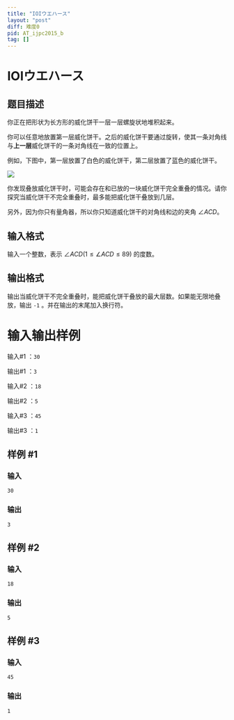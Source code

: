 ```yaml
---
title: "IOIウエハース"
layout: "post"
diff: 难度0
pid: AT_ijpc2015_b
tag: []
---
```


# IOIウエハース

## 题目描述

你正在把形状为长方形的威化饼干一层一层螺旋状地堆积起来。

你可以任意地放置第一层威化饼干。之后的威化饼干要通过旋转，使其一条对角线与**上一层**威化饼干的一条对角线在一致的位置上。

例如，下图中，第一层放置了白色的威化饼干，第二层放置了蓝色的威化饼干。

![](https://atcoder.jp/img/other/ijpc2015-2/rtucfgi/sample.png)

你发现叠放威化饼干时，可能会存在和已放的一块威化饼干完全重叠的情况。请你探究当威化饼干不完全重叠时，最多能把威化饼干叠放到几层。

另外，因为你只有量角器，所以你只知道威化饼干的对角线和边的夹角 $\angle ACD$。

## 输入格式

输入一个整数，表示 $\angle ACD \lparen 1\leq \angle ACD\leq 89 \rparen$ 的度数。

## 输出格式

输出当威化饼干不完全重叠时，能把威化饼干叠放的最大层数。如果能无限地叠放，输出 `-1` 。并在输出的末尾加入换行符。

# 输入输出样例
输入#1 ：`30`

输出#1 ：`3`

输入#2 ：`18`

输出#2 ：`5`

输入#3 ：`45`

输出#3 ：`1`

## 样例 #1

### 输入

```
30
```

### 输出

```
3
```

## 样例 #2

### 输入

```
18
```

### 输出

```
5
```

## 样例 #3

### 输入

```
45
```

### 输出

```
1
```

